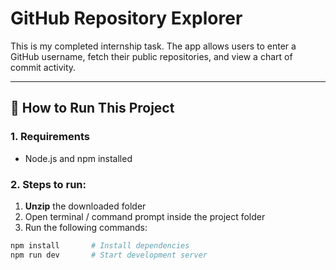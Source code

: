 
# GitHub Repository Explorer

This is my completed internship task. The app allows users to enter a GitHub username, fetch their public repositories, and view a chart of commit activity.

---

## 🔧 How to Run This Project

### 1. Requirements
- Node.js and npm installed

### 2. Steps to run:

1. **Unzip** the downloaded folder
2. Open terminal / command prompt inside the project folder
3. Run the following commands:

```bash
npm install       # Install dependencies
npm run dev       # Start development server
